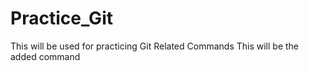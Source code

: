 # Practice_Git
This will be used for practicing Git Related Commands
This will be the added command
